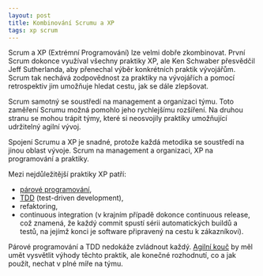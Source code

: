 ```yaml
---
layout: post
title: Kombinování Scrumu a XP
tags: xp scrum
---
```


Scrum a XP (Extrémní Programování) lze velmi dobře zkombinovat.
První Scrum dokonce využíval všechny praktiky XP, ale Ken Schwaber přesvědčil Jeff Sutherlanda,
aby přenechal výběr konkrétních praktik vývojářům. Scrum tak nechává zodpovědnost za praktiky na
vývojářích a pomocí retrospektiv jim umožňuje hledat cestu, jak se dále zlepšovat.

<!--more-->

Scrum samotný se soustředí na management a organizaci týmu. Toto zaměření Scrumu možná pomohlo
jeho rychlejšímu rozšíření. Na druhou stranu se mohou trápit týmy, které si neosvojily
praktiky umožňující udržitelný agilní vývoj.

Spojení Scrumu a XP je snadné, protože každá metodika se soustředí na jinou oblast vývoje.
Scrum na management a organizaci, XP na programování a praktiky.

Mezi nejdůležitější praktiky XP patří:
- [párové programování](/parove-programovani/),
- [TDD](/unit-testing/) (test-driven development),
- refaktoring,
- continuous integration (v krajním případě dokonce continuous release, což znamená,
  že každý commit spustí sérii automatických buildů a testů, na jejímž konci je software připravený na cestu k zákazníkovi).

Párové programování a TDD nedokáže zvládnout každý. [Agilní kouč](/typy-agilnich-koucu/)
by měl umět vysvětlit výhody těchto praktik,
ale konečné rozhodnutí, co a jak použít, nechat v plné míře na týmu.
